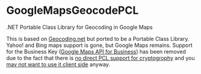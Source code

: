 GoogleMapsGeocodePCL
====================

.NET Portable Class Library for Geocoding in Google Maps

This is based on <a href="https://github.com/chadly/Geocoding.net">Geocoding.net</a> but ported to be a Portable Class Library. Yahoo! and Bing maps support is gone, but Google Maps remains. Support for the Business Key (<a href="https://developers.google.com/maps/documentation/business/">Google Maps API for Business</a>) has been removed due to the fact that there is <a href="http://pclcontrib.codeplex.com/">no direct PCL support for cryptogrophy</a> and you <a href="https://developers.google.com/maps/documentation/business/webservices/auth">may not want to use it client side</a> anyway.
